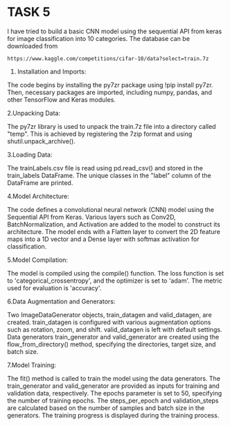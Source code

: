 # TASK 5
I have tried to build a basic CNN model using the sequential API from keras for image classification into 10 categories.
The database can be downloaded from 
```
https://www.kaggle.com/competitions/cifar-10/data?select=train.7z
```
1. Installation and Imports:

The code begins by installing the py7zr package using !pip install py7zr.
Then, necessary packages are imported, including numpy, pandas, and other TensorFlow and Keras modules.

2.Unpacking Data:

The py7zr library is used to unpack the train.7z file into a directory called "temp".
This is achieved by registering the 7zip format and using shutil.unpack_archive().

3.Loading Data:

The trainLabels.csv file is read using pd.read_csv() and stored in the train_labels DataFrame.
The unique classes in the "label" column of the DataFrame are printed.

4.Model Architecture:

The code defines a convolutional neural network (CNN) model using the Sequential API from Keras.
Various layers such as Conv2D, BatchNormalization, and Activation are added to the model to construct its architecture.
The model ends with a Flatten layer to convert the 2D feature maps into a 1D vector and a Dense layer with softmax activation for classification.

5.Model Compilation:

The model is compiled using the compile() function.
The loss function is set to 'categorical_crossentropy', and the optimizer is set to 'adam'.
The metric used for evaluation is 'accuracy'.

6.Data Augmentation and Generators:

Two ImageDataGenerator objects, train_datagen and valid_datagen, are created.
train_datagen is configured with various augmentation options such as rotation, zoom, and shift.
valid_datagen is left with default settings.
Data generators train_generator and valid_generator are created using the flow_from_directory() method, specifying the directories, target size, and batch size.

7.Model Training:

The fit() method is called to train the model using the data generators.
The train_generator and valid_generator are provided as inputs for training and validation data, respectively.
The epochs parameter is set to 50, specifying the number of training epochs.
The steps_per_epoch and validation_steps are calculated based on the number of samples and batch size in the generators.
The training progress is displayed during the training process.

